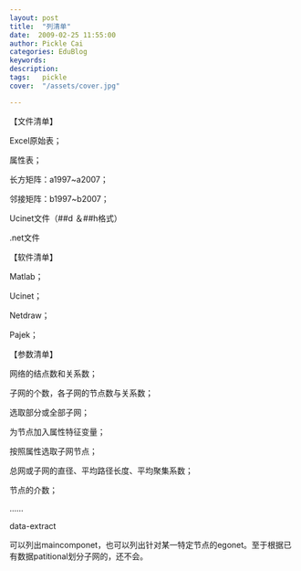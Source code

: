 ```yaml
---
layout: post  
title:  "列清单"
date:  2009-02-25 11:55:00
author: Pickle Cai  
categories: EduBlog  
keywords: 
description:   
tags:	pickle   
cover:  "/assets/cover.jpg"  

---
```


【文件清单】





Excel原始表； 

属性表； 

长方矩阵：a1997~a2007； 

邻接矩阵：b1997~b2007； 

Ucinet文件（##d ＆##h格式） 

.net文件

【软件清单】





Matlab； 

Ucinet； 

Netdraw； 

Pajek；

【参数清单】





网络的结点数和关系数； 

子网的个数，各子网的节点数与关系数； 

选取部分或全部子网； 

为节点加入属性特征变量； 

按照属性选取子网节点； 

总网或子网的直径、平均路径长度、平均聚集系数； 

节点的介数； 

……

data-extract



可以列出maincomponet，也可以列出针对某一特定节点的egonet。至于根据已有数据patitional划分子网的，还不会。



		    
